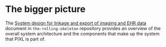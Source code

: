 # The bigger picture

The [System design for linkage and export of imaging and EHR data](https://github.com/SAFEHR-data/the-rolling-skeleton/blob/main/docs/design/system-design.md)
document in `the-rolling-skeleton` repository provides an overview of the overall system
architecture and the components that make up the system that PIXL is part of.
